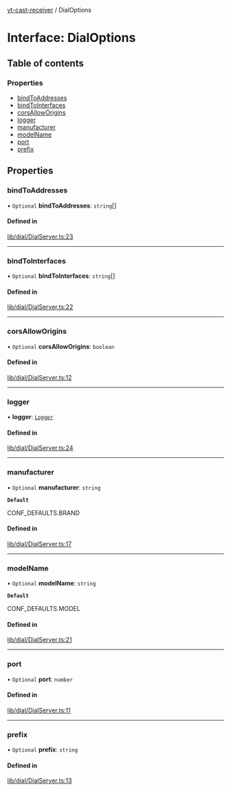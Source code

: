 [yt-cast-receiver](../README.md) / DialOptions

# Interface: DialOptions

## Table of contents

### Properties

- [bindToAddresses](DialOptions.md#bindtoaddresses)
- [bindToInterfaces](DialOptions.md#bindtointerfaces)
- [corsAllowOrigins](DialOptions.md#corsalloworigins)
- [logger](DialOptions.md#logger)
- [manufacturer](DialOptions.md#manufacturer)
- [modelName](DialOptions.md#modelname)
- [port](DialOptions.md#port)
- [prefix](DialOptions.md#prefix)

## Properties

### bindToAddresses

• `Optional` **bindToAddresses**: `string`[]

#### Defined in

[lib/dial/DialServer.ts:23](https://github.com/patrickkfkan/yt-cast-receiver/blob/d291079/src/lib/dial/DialServer.ts#L23)

___

### bindToInterfaces

• `Optional` **bindToInterfaces**: `string`[]

#### Defined in

[lib/dial/DialServer.ts:22](https://github.com/patrickkfkan/yt-cast-receiver/blob/d291079/src/lib/dial/DialServer.ts#L22)

___

### corsAllowOrigins

• `Optional` **corsAllowOrigins**: `boolean`

#### Defined in

[lib/dial/DialServer.ts:12](https://github.com/patrickkfkan/yt-cast-receiver/blob/d291079/src/lib/dial/DialServer.ts#L12)

___

### logger

• **logger**: [`Logger`](Logger.md)

#### Defined in

[lib/dial/DialServer.ts:24](https://github.com/patrickkfkan/yt-cast-receiver/blob/d291079/src/lib/dial/DialServer.ts#L24)

___

### manufacturer

• `Optional` **manufacturer**: `string`

**`Default`**

CONF_DEFAULTS.BRAND

#### Defined in

[lib/dial/DialServer.ts:17](https://github.com/patrickkfkan/yt-cast-receiver/blob/d291079/src/lib/dial/DialServer.ts#L17)

___

### modelName

• `Optional` **modelName**: `string`

**`Default`**

CONF_DEFAULTS.MODEL

#### Defined in

[lib/dial/DialServer.ts:21](https://github.com/patrickkfkan/yt-cast-receiver/blob/d291079/src/lib/dial/DialServer.ts#L21)

___

### port

• `Optional` **port**: `number`

#### Defined in

[lib/dial/DialServer.ts:11](https://github.com/patrickkfkan/yt-cast-receiver/blob/d291079/src/lib/dial/DialServer.ts#L11)

___

### prefix

• `Optional` **prefix**: `string`

#### Defined in

[lib/dial/DialServer.ts:13](https://github.com/patrickkfkan/yt-cast-receiver/blob/d291079/src/lib/dial/DialServer.ts#L13)
